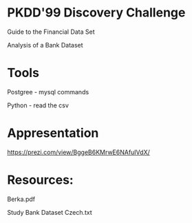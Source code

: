 # PKDD'99 Discovery Challenge
Guide to the Financial Data Set
</n>

Analysis of a Bank Dataset

# Tools
Postgree - mysql commands</n>

Python - read the csv

# Appresentation
https://prezi.com/view/BggeB6KMrwE6NAfuIVdX/
</n>

# Resources:
Berka.pdf</n>

Study Bank Dataset Czech.txt
